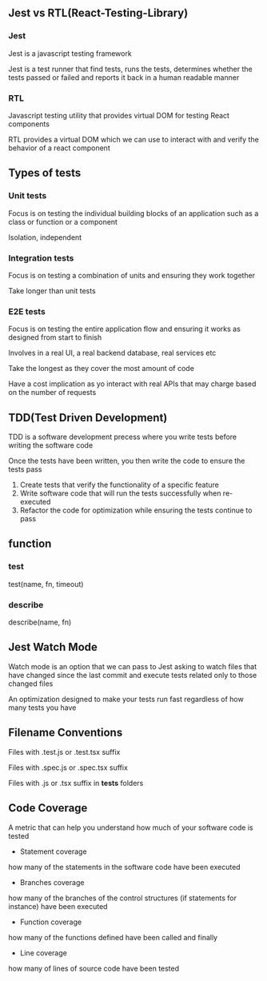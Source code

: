 ## Jest vs RTL(React-Testing-Library)

### Jest
Jest is a javascript testing framework

Jest is a test runner that find tests, runs the tests, determines whether the tests passed or failed and reports it back in a human readable manner

### RTL
Javascript testing utility that provides virtual DOM for testing React components

RTL provides a virtual DOM which we can use to interact with and verify the behavior of a react component


## Types of tests

### Unit tests
Focus is on testing the individual building blocks of an application such as a class or function or a component

Isolation, independent

### Integration tests
Focus is on testing a combination of units and ensuring they work together

Take longer than unit tests

### E2E tests
Focus is on testing the entire application flow and ensuring it works as designed from start to finish

Involves in a real UI, a real backend database, real services etc

Take the longest as they cover the most amount of code

Have a cost implication as yo interact with real APIs that may charge based on the number of requests

## TDD(Test Driven Development)
TDD is a software development precess where you write tests before writing the software code

Once the tests have been written, you then write the code to ensure the tests pass

1. Create tests that verify the functionality of a specific feature
2. Write software code that will run the tests successfully when re-executed
3. Refactor the code for optimization while ensuring the tests continue to pass 

## function

### test
test(name, fn, timeout)

### describe
describe(name, fn)

## Jest Watch Mode
Watch mode is an option that we can pass to Jest asking to watch files that have changed since the last commit and execute tests related only to those changed files

An optimization designed to make your tests run fast regardless of how many tests you have


## Filename Conventions

Files with .test.js or .test.tsx suffix

Files with .spec.js or .spec.tsx suffix

Files with .js or .tsx suffix in __tests__ folders

## Code Coverage

A metric that can help you understand how much of your software code is tested

- Statement coverage

how many of the statements in the software code have been executed

- Branches coverage

how many of the branches of the control structures (if statements for instance) have been executed

- Function coverage

how many of the functions defined have been called and finally

- Line coverage

how many of lines of source code have been tested

